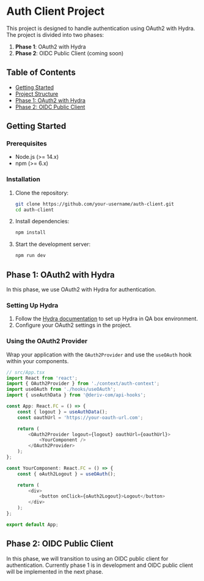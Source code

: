 # Auth Client Project

This project is designed to handle authentication using OAuth2 with Hydra. The project is divided into two phases:

1. **Phase 1**: OAuth2 with Hydra
2. **Phase 2**: OIDC Public Client (coming soon)

## Table of Contents

-   [Getting Started](#getting-started)
-   [Project Structure](#project-structure)
-   [Phase 1: OAuth2 with Hydra](#phase-1-oauth2-with-hydra)
-   [Phase 2: OIDC Public Client](#phase-2-oidc-public-client)

## Getting Started

### Prerequisites

-   Node.js (>= 14.x)
-   npm (>= 6.x)

### Installation

1. Clone the repository:

    ```sh
    git clone https://github.com/your-username/auth-client.git
    cd auth-client
    ```

2. Install dependencies:

    ```sh
    npm install
    ```

3. Start the development server:
    ```sh
    npm run dev
    ```

## Phase 1: OAuth2 with Hydra

In this phase, we use OAuth2 with Hydra for authentication.

### Setting Up Hydra

1. Follow the [Hydra documentation](https://service-auth.deriv.team/resources/hydra-qa-setup/) to set up Hydra in QA box environment.
2. Configure your OAuth2 settings in the project.

### Using the OAuth2 Provider

Wrap your application with the `OAuth2Provider` and use the `useOAuth` hook within your components.

```typescript
// src/App.tsx
import React from 'react';
import { OAuth2Provider } from './context/auth-context';
import useOAuth from './hooks/useOAuth';
import { useAuthData } from '@deriv-com/api-hooks';

const App: React.FC = () => {
    const { logout } = useAuthData();
    const oauthUrl = 'https://your-oauth-url.com';

    return (
        <OAuth2Provider logout={logout} oauthUrl={oauthUrl}>
            <YourComponent />
        </OAuth2Provider>
    );
};

const YourComponent: React.FC = () => {
    const { oAuth2Logout } = useOAuth();

    return (
        <div>
            <button onClick={oAuth2Logout}>Logout</button>
        </div>
    );
};

export default App;
```

## Phase 2: OIDC Public Client

In this phase, we will transition to using an OIDC public client for authentication. Currently phase 1 is in development and OIDC public client will be implemented in the next phase.
